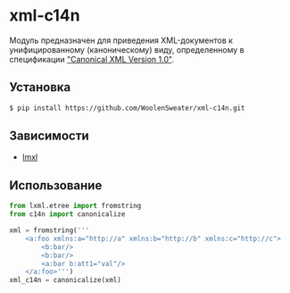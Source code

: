 # xml-c14n

Модуль предназначен для приведения XML-документов к унифицированному (каноническому) виду, определенному в спецификации ["Canonical XML Version 1.0"](https://www.w3.org/TR/2001/REC-xml-c14n-20010315).

## Установка
```bash
$ pip install https://github.com/WoolenSweater/xml-c14n.git
```

## Зависимости
* [lmxl](https://github.com/lxml/lxml)

## Использование
```python
from lxml.etree import fromstring
from c14n import canonicalize

xml = fromstring('''
    <a:foo xmlns:a="http://a" xmlns:b="http://b" xmlns:c="http://c">
        <b:bar/>
        <b:bar/>
        <a:bar b:att1="val"/>
    </a:foo>''')
xml_c14n = canonicalize(xml)
```